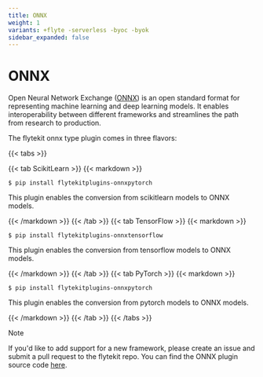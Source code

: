 ```yaml
---
title: ONNX
weight: 1
variants: +flyte -serverless -byoc -byok
sidebar_expanded: false
---
```


# ONNX

Open Neural Network Exchange ([ONNX](https://github.com/onnx/onnx)) is an open standard format for representing machine learning
and deep learning models. It enables interoperability between different frameworks and streamlines the path from research to production.

The flytekit onnx type plugin comes in three flavors:

{{< tabs >}}

{{< tab ScikitLearn >}}
{{< markdown >}}

```shell
$ pip install flytekitplugins-onnxpytorch
```

This plugin enables the conversion from scikitlearn models to ONNX models.

{{< /markdown >}}
{{< /tab >}}
{{< tab TensorFlow >}}
{{< markdown >}}

```shell
$ pip install flytekitplugins-onnxtensorflow
```

This plugin enables the conversion from tensorflow models to ONNX models.

{{< /markdown >}}
{{< /tab >}}
{{< tab PyTorch >}}
{{< markdown >}}

```shell
$ pip install flytekitplugins-onnxpytorch
```

This plugin enables the conversion from pytorch models to ONNX models.

{{< /markdown >}}
{{< /tab >}}
{{< /tabs >}}

> [!NOTE]
> If you'd like to add support for a new framework, please create an issue and submit a pull request to the flytekit repo.
> You can find the ONNX plugin source code [here](https://github.com/flyteorg/flytekit/tree/master/plugins).

